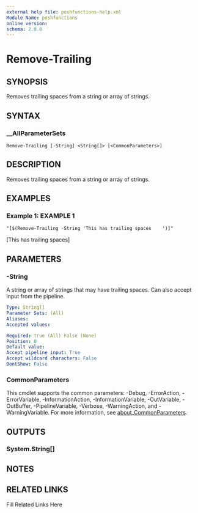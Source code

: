 ```yaml
---
external help file: poshfunctions-help.xml
Module Name: poshfunctions
online version: 
schema: 2.0.0
---
```


# Remove-Trailing

## SYNOPSIS

Removes trailing spaces from a string or array of strings.

## SYNTAX

### __AllParameterSets

```
Remove-Trailing [-String] <String[]> [<CommonParameters>]
```

## DESCRIPTION

Removes trailing spaces from a string or array of strings.


## EXAMPLES

### Example 1: EXAMPLE 1

```
"[$(Remove-Trailing -String 'This has trailing spaces    ')]"
```

[This has trailing spaces]






## PARAMETERS

### -String

A string or array of strings that may have trailing spaces.
Can also accept input from the pipeline.

```yaml
Type: String[]
Parameter Sets: (All)
Aliases: 
Accepted values: 

Required: True (All) False (None)
Position: 0
Default value: 
Accept pipeline input: True
Accept wildcard characters: False
DontShow: False
```


### CommonParameters

This cmdlet supports the common parameters: -Debug, -ErrorAction, -ErrorVariable, -InformationAction, -InformationVariable, -OutVariable, -OutBuffer, -PipelineVariable, -Verbose, -WarningAction, and -WarningVariable. For more information, see [about_CommonParameters](http://go.microsoft.com/fwlink/?LinkID=113216).

## OUTPUTS

### System.String[]


## NOTES



## RELATED LINKS

Fill Related Links Here

